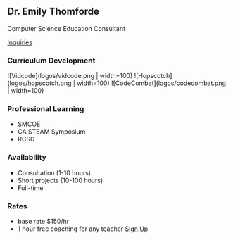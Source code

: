 ## Dr. Emily Thomforde

Computer Science Education Consultant

[Inquiries](mailto:emily0@gmail.com)

### Curriculum Development
![Vidcode](logos/vidcode.png | width=100)
![Hopscotch](logos/hopscotch.png | width=100)
![CodeCombat](logos/codecombat.png | width=100)

### Professional Learning

- SMCOE
- CA STEAM Symposium
- RCSD

### Availability

- Consultation (1-10 hours)
- Short projects (10-100 hours)
- Full-time 

### Rates

- base rate $150/hr 
- 1 hour free coaching for any teacher [Sign Up](https://calendly.com/doctorem)